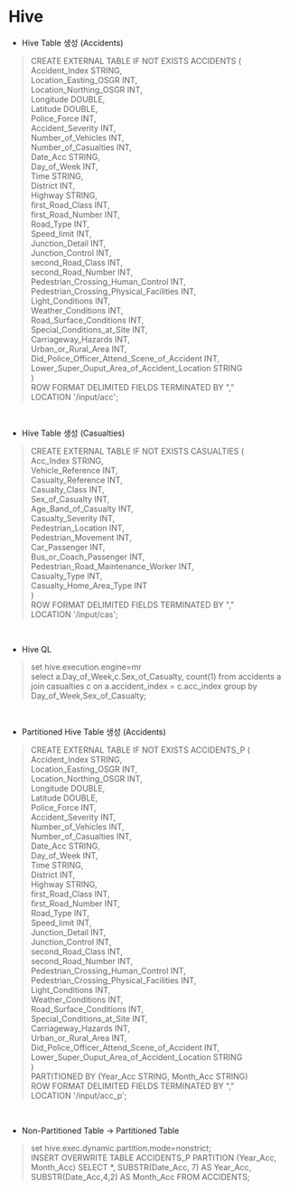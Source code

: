 Hive
==================

- Hive Table 생성 (Accidents)

>CREATE EXTERNAL TABLE IF NOT EXISTS ACCIDENTS (
<br>Accident_Index STRING,
<br>Location_Easting_OSGR INT,
<br>Location_Northing_OSGR INT,
<br>Longitude DOUBLE,
<br>Latitude DOUBLE,
<br>Police_Force INT,
<br>Accident_Severity INT,
<br>Number_of_Vehicles INT,
<br>Number_of_Casualties INT,
<br>Date_Acc STRING,
<br>Day_of_Week INT,
<br>Time STRING,
<br>District INT,
<br>Highway STRING,
<br>first_Road_Class INT,
<br>first_Road_Number INT,
<br>Road_Type INT,
<br>Speed_limit INT,
<br>Junction_Detail INT,
<br>Junction_Control INT,
<br>second_Road_Class INT,
<br>second_Road_Number INT,
<br>Pedestrian_Crossing_Human_Control INT,
<br>Pedestrian_Crossing_Physical_Facilities INT,
<br>Light_Conditions INT,
<br>Weather_Conditions INT,
<br>Road_Surface_Conditions INT,
<br>Special_Conditions_at_Site INT,
<br>Carriageway_Hazards INT,
<br>Urban_or_Rural_Area INT,
<br>Did_Police_Officer_Attend_Scene_of_Accident INT,
<br>Lower_Super_Ouput_Area_of_Accident_Location STRING
<br>)
<br>ROW FORMAT DELIMITED FIELDS TERMINATED BY ","
<br>LOCATION '/input/acc';

<br>

- Hive Table 생성 (Casualties)

>CREATE EXTERNAL TABLE IF NOT EXISTS CASUALTIES (
<br>Acc_Index STRING,
<br>Vehicle_Reference INT,
<br>Casualty_Reference INT,
<br>Casualty_Class INT,
<br>Sex_of_Casualty INT,
<br>Age_Band_of_Casualty INT,
<br>Casualty_Severity INT,
<br>Pedestrian_Location INT,
<br>Pedestrian_Movement INT,
<br>Car_Passenger INT,
<br>Bus_or_Coach_Passenger INT,
<br>Pedestrian_Road_Maintenance_Worker INT,
<br>Casualty_Type INT,
<br>Casualty_Home_Area_Type INT
<br>)
<br>ROW FORMAT DELIMITED FIELDS TERMINATED BY "," 
<br>LOCATION '/input/cas';

<br>

- Hive QL

>set hive.execution.engine=mr
<br>select a.Day_of_Week,c.Sex_of_Casualty, count(1) from accidents a join casualties c on a.accident_index = c.acc_index group by Day_of_Week,Sex_of_Casualty;

<br>

- Partitioned Hive Table 생성 (Accidents)

>CREATE EXTERNAL TABLE IF NOT EXISTS ACCIDENTS_P (
<br>Accident_Index STRING,
<br>Location_Easting_OSGR INT,
<br>Location_Northing_OSGR INT,
<br>Longitude DOUBLE,
<br>Latitude DOUBLE,
<br>Police_Force INT,
<br>Accident_Severity INT,
<br>Number_of_Vehicles INT,
<br>Number_of_Casualties INT,
<br>Date_Acc STRING,
<br>Day_of_Week INT,
<br>Time STRING,
<br>District INT,
<br>Highway STRING,
<br>first_Road_Class INT,
<br>first_Road_Number INT,
<br>Road_Type INT,
<br>Speed_limit INT,
<br>Junction_Detail INT,
<br>Junction_Control INT,
<br>second_Road_Class INT,
<br>second_Road_Number INT,
<br>Pedestrian_Crossing_Human_Control INT,
<br>Pedestrian_Crossing_Physical_Facilities INT,
<br>Light_Conditions INT,
<br>Weather_Conditions INT,
<br>Road_Surface_Conditions INT,
<br>Special_Conditions_at_Site INT,
<br>Carriageway_Hazards INT,
<br>Urban_or_Rural_Area INT,
<br>Did_Police_Officer_Attend_Scene_of_Accident INT,
<br>Lower_Super_Ouput_Area_of_Accident_Location STRING
<br>)
<br>PARTITIONED BY (Year_Acc STRING, Month_Acc STRING)
<br>ROW FORMAT DELIMITED FIELDS TERMINATED BY ","
<br>LOCATION '/input/acc_p';

<br>

- Non-Partitioned Table -> Partitioned Table

> set hive.exec.dynamic.partition.mode=nonstrict;
<br>INSERT OVERWRITE TABLE ACCIDENTS_P PARTITION (Year_Acc, Month_Acc) SELECT *, SUBSTR(Date_Acc, 7) AS Year_Acc, SUBSTR(Date_Acc,4,2) AS Month_Acc FROM ACCIDENTS;

<br>

